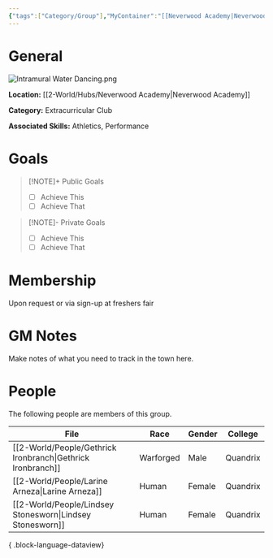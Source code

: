 ```yaml
---
{"tags":["Category/Group"],"MyContainer":"[[Neverwood Academy|Neverwood Academy]]","MyCategory":"Extracurricular Club","image":"Intramural Water Dancing.png","obsidianUIMode":"preview","leaders":null,"staff":null,"members":null,"initiates":null,"primary_contact":null,"Skill1":"Athletics","Skill2":"Performance","dg-publish":true,"dg-path":"World/Groups/Intramural Water-Dancing Club.md","permalink":"/world/groups/intramural-water-dancing-club/","dgPassFrontmatter":true,"updated":"2025-09-29T12:51:56.000+01:00"}
---
```



# General

![Intramural Water Dancing.png](/img/user/z_Assets/Extracurriculars/Intramural%20Water%20Dancing.png)

**Location:** [[2-World/Hubs/Neverwood Academy\|Neverwood Academy]]

**Category:** Extracurricular Club

**Associated Skills:** Athletics, Performance

# Goals

> [!NOTE]+ Public Goals
> - [ ] Achieve This
> - [ ] Achieve That

> [!NOTE]- Private Goals
> - [ ] Achieve This
> - [ ] Achieve That

# Membership
Upon request or via sign-up at freshers fair

# GM Notes

Make notes of what you need to track in the town here. 


# People

The following people are members of this group.  


| File                                                           | Race      | Gender | College  |
| -------------------------------------------------------------- | --------- | ------ | -------- |
| [[2-World/People/Gethrick Ironbranch\|Gethrick Ironbranch]] | Warforged | Male   | Quandrix |
| [[2-World/People/Larine Arneza\|Larine Arneza]]             | Human     | Female | Quandrix |
| [[2-World/People/Lindsey Stonesworn\|Lindsey Stonesworn]]   | Human     | Female | Quandrix |

{ .block-language-dataview}
